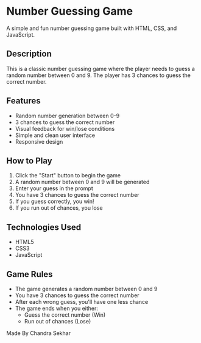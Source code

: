 # Number Guessing Game

A simple and fun number guessing game built with HTML, CSS, and JavaScript.

## Description

This is a classic number guessing game where the player needs to guess a random number between 0 and 9. The player has 3 chances to guess the correct number.

## Features

- Random number generation between 0-9
- 3 chances to guess the correct number
- Visual feedback for win/lose conditions
- Simple and clean user interface
- Responsive design

## How to Play

1. Click the "Start" button to begin the game
2. A random number between 0 and 9 will be generated
3. Enter your guess in the prompt
4. You have 3 chances to guess the correct number
5. If you guess correctly, you win!
6. If you run out of chances, you lose

## Technologies Used

- HTML5
- CSS3
- JavaScript

## Game Rules

- The game generates a random number between 0 and 9
- You have 3 chances to guess the correct number
- After each wrong guess, you'll have one less chance
- The game ends when you either:
  - Guess the correct number (Win)
  - Run out of chances (Lose)

Made By Chandra Sekhar
